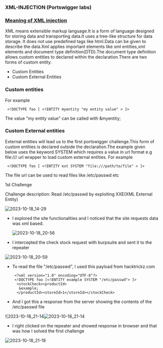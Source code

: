 ### XML-INJECTION (Portswigger labs)


### <u>Meaning of XML injection </u>
   XML means extensible markup language.It is a form of language designed for storing data and transporting data.It uses a tree-like structure for data storage.
It does not use predefined tags like html.Data can be given to describe the data.Xml applies important elements like xml entities,xml elements and
document type definition(DTD).The document type definition allows custom entities to declared within the declaration.There are two forms of custom entity.
- Custom Entities
- Custom External Entities
### Custom entities
For example

     <!DOCTYPE foo [ <!ENTITY myentity "my entity value" > ]>
The value "my entity value" can be called with &myentity;
### Custom External entities
  External entities will lead us to the first portswigger challenge.This form of custom entities is declared outside the declaration.The example given below uses the keyword SYSTEM which requires a value in url format e.g file:/// url wrapper to load custom external entities.
For example

     <!DOCTYPE foo [ <!ENTITY ext SYSTEM "file:///path/to/file" > ]>
The file url can be used to read files like /etc/passwd etc

1st Challenge

Challenge description: Read /etc/passwd by  exploiting XXE(XML External Entity)

![2023-10-18_14-29](https://github.com/SENSEIXENUS2/SENSEIXENUS2.github.io/assets/98669513/ab0f3280-ed81-4eb6-9059-916666c14bc2)

- I explored the site functionalities and I noticed that the site requests data was xml based.

  ![2023-10-18_20-56](https://github.com/SENSEIXENUS2/SENSEIXENUS2.github.io/assets/98669513/8a1000e6-653c-4296-b08e-7770d7d49c9d)

- I intercepted the check stock request with burpsuite and sent it to the repeater

![2023-10-18_20-59](https://github.com/SENSEIXENUS2/SENSEIXENUS2.github.io/assets/98669513/4d1cc80c-59a1-4b81-9f77-089634fb91fe)

- To read the file "/etc/passwd", I used this payload from hacktrickz.com

       <?xml version="1.0" encoding="UTF-8"?>
       <!DOCTYPE foo [<!ENTITY example SYSTEM "/etc/passwd"> ]>
        <stockCheck><productId>
         &example;
        </productId><storeId>1</storeId></stockCheck>
    
- And I got this a response from the server showing the contents of the /etc/passwd file
  
![2023-10-18_21-14![2023-10-18_21-14](https://github.com/SENSEIXENUS2/SENSEIXENUS2.github.io/assets/98669513/6252eb19-98b1-4895-8fc0-1585b75c71ea)

- I right clicked on the repeater and showed response in browser and that was how I solved the first challenge

![2023-10-18_21-18](https://github.com/SENSEIXENUS2/SENSEIXENUS2.github.io/assets/98669513/e722aebe-a491-472b-8447-c14e3e14bf20)
